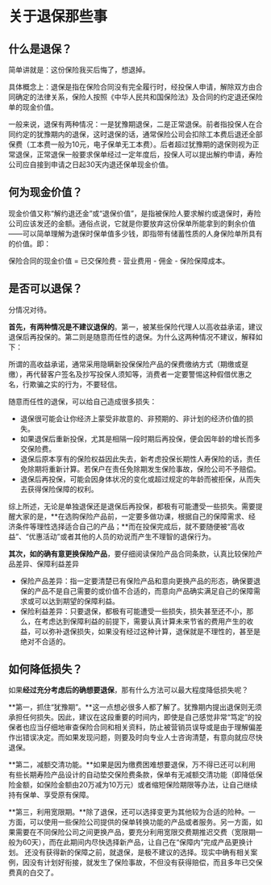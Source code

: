 # 关于退保那些事

## **什么是退保？**

简单讲就是：这份保险我买后悔了，想退掉。

具体概念上：退保是指在保险合同没有完全履行时，经投保人申请，解除双方由合同确定的法律关系，保险人按照《中华人民共和国保险法》及合同的约定退还保险单的现金价值。

一般来说，退保有两种情况：一是犹豫期退保，二是正常退保。前者指投保人在合同约定的犹豫期内的退保，这时退保的话，通常保险公司会扣除工本费后退还全部保费（工本费一般为10元，电子保单无工本费）。后者超过犹豫期的退保则视为正常退保，正常退保一般要求保单经过一定年度后，投保人可以提出解约申请，寿险公司应自接到申请之日起30天内退还保单现金价值。

## **何为现金价值？**

现金价值又称“解约退还金”或“退保价值”，是指被保险人要求解约或退保时，寿险公司应该发还的金额。通俗点说，它就是你要放弃这份保单所能拿到的剩余价值——可以简单理解为退保时保单值多少钱，即指带有储蓄性质的人身保险单所具有的价值。即：

保险合同的现金价值 = 已交保险费 - 营业费用 - 佣金 - 保险保障成本。

## **是否可以退保？**

分情况对待。

**首先，有两种情况是不建议退保的**。第一，被某些保险代理人以高收益承诺，建议退保后再投保的。第二则是随意而任性的退保。为什么这两种情况不建议，解释如下：

所谓的高收益承诺，通常采用隐瞒新投保保险产品的保费缴纳方式（期缴或趸缴），再代替客户签名及抄写投保人须知等，消费者一定要警惕这种假借优惠之名，行欺骗之实的行为，不要轻信。

随意而任性的退保，可以给自己造成很多损失：

* 退保很可能会让你经济上蒙受非故意的、非预期的、非计划的经济价值的损失。
* 如果退保后重新投保，尤其是相隔一段时期后再投保，便会因年龄的增长而多交保险费。
* 退保后原本享有的保险权益因此失去，新考虑投保长期性人寿保险的话，责任免除期将重新计算。若保户在责任免除期发生保险事故，保险公司不予赔偿。
* 退保后再投保，可能会因身体状况的变化或超过规定的年龄而被拒保，从而失去获得保险保障的权利。

综上所述，无论是单独退保还是退保后再投保，都极有可能遭受一些损失。需要提醒大家的是，**在选购保险产品前，一定要多做功课，根据自己的保障需求、经济条件等理性选择适合自己的产品；**而在投保完成后，就不要随便被“高收益”、“优惠活动”或者其他的人员的劝说而产生不理智的退保行为。

**其次，如的确有意更换保险产品**，要仔细阅读保险产品合同条款，认真比较保险产品差异、保障利益差异

* 保险产品差异：指一定要清楚已有保险产品和意向更换产品的形态，确保要退保的产品不是自己需要的或价值不合适的，而意向产品确实满足自己的保障需求或可以达到期望的保障利益。
* 保险利益差异：只要退保，都极有可能遭受一些损失，损失甚至还不小，那么，在考虑达到保障利益的前提下，需要认真计算未来节省的费用产生的收益，可以弥补退保损失，如果没有经过这种计算，退保就是不理性的，甚至是绝对不合适的。

## **如何降低损失？**

如果**经过充分考虑后的确想要退保**，那有什么方法可以最大程度降低损失呢？

**第一，抓住“犹豫期”。**这一点想必很多人都了解了。犹豫期内提出退保则无须承担任何损失。因此，建议在这段重要的时间内，即使是自己感觉非常“笃定”的投保者也应当仔细地审查保险合同和相关资料，防止被营销员误导或是由于理解偏差作出错误决定。而如果发现问题，则要及时向专业人士咨询清楚，有意向就应尽快退保。

**第二，减额交清功能。**如果是因为缴费困难想要退保，万不得已还可以利用有些长期寿险产品设计的自动垫交保险费条款，保单有无减额交清功能（即降低保险金额，如保险金额由20万减为10万元）或者缩短保险期限等办法，让自己继续持有保单、享受原有保障。

**第三，利用宽限期。**除了退保，还可以选择变更为其他较为合适的险种。一方面，可以使用一些保险公司提供的保单转换功能的产品或者服务。另一方面，如果需要在不同保险公司之间更换产品，要充分利用宽限交费期推迟交费（宽限期一般为60天），而在此期间内尽快选择新产品，让自己在“保障内”完成产品更换计划。 还没有获得新的保障之前，就退保，是极不建议的选择。现实中确有相关案例，因没有计划好衔接，就发生了保险事故，不但没有获得赔偿，而且多年已交保费真的白交了。

